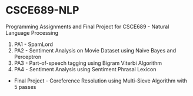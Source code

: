 # CSCE689-NLP
Programming Assignments and Final Project for CSCE689 - Natural Language Processing

1. PA1 - SpamLord
2. PA2 - Sentiment Analysis on Movie Dataset using Naive Bayes and Perceptron
3. PA3 - Part-of-speech tagging using Bigram Viterbi Algorithm
4. PA4 - Sentiment Analysis using Sentiment Phrasal Lexicon

* Final Project - Coreference Resolution using Multi-Sieve Algorithm with 5 passes
